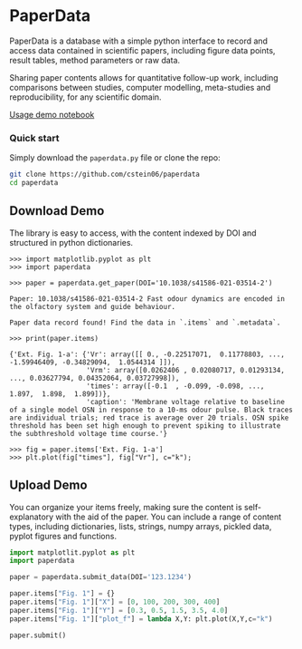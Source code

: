# PaperData

PaperData is a database with a simple python interface to record and access data contained in scientific papers, including figure data points, result tables, method parameters or raw data. 

Sharing paper contents allows for quantitative follow-up work, including comparisons between studies, computer modelling, meta-studies and reproducibility, for any scientific domain.  

[Usage demo notebook](https://colab.research.google.com/drive/1ekgu4QaY-OXwAiqG27GqWnB7V1N3QeQh?usp=sharing)

### Quick start

Simply download the `paperdata.py` file or clone the repo:
```bash
git clone https://github.com/cstein06/paperdata
cd paperdata
```

## Download Demo

The library is easy to access, with the content indexed by DOI and structured in python dictionaries.

```pycon
>>> import matplotlib.pyplot as plt
>>> import paperdata

>>> paper = paperdata.get_paper(DOI='10.1038/s41586-021-03514-2')

Paper: 10.1038/s41586-021-03514-2 Fast odour dynamics are encoded in the olfactory system and guide behaviour. 

Paper data record found! Find the data in `.items` and `.metadata`.

>>> print(paper.items)

{'Ext. Fig. 1-a': {'Vr': array([[ 0., -0.22517071,  0.11778803, ..., -1.59946409, -0.34829094,  1.0544314 ]]),
                   'Vrm': array([0.0262406 , 0.02080717, 0.01293134, ..., 0.03627794, 0.04352064, 0.03727998]),
                   'times': array([-0.1  , -0.099, -0.098, ...,  1.897,  1.898,  1.899])},
                   'caption': 'Membrane voltage relative to baseline of a single model OSN in response to a 10-ms odour pulse. Black traces are individual trials; red trace is average over 20 trials. OSN spike threshold has been set high enough to prevent spiking to illustrate the subthreshold voltage time course.'}
            
>>> fig = paper.items['Ext. Fig. 1-a']
>>> plt.plot(fig["times"], fig["Vr"], c="k");
```

## Upload Demo

You can organize your items freely, making sure the content is self-explanatory with the aid of the paper. You can include a range of content types, including dictionaries, lists, strings, numpy arrays, pickled data, pyplot figures and functions.

```python
import matplotlit.pyplot as plt
import paperdata

paper = paperdata.submit_data(DOI='123.1234')

paper.items["Fig. 1"] = {}
paper.items["Fig. 1"]["X"] = [0, 100, 200, 300, 400]
paper.items["Fig. 1"]["Y"] = [0.3, 0.5, 1.5, 3.5, 4.0]
paper.items["Fig. 1"]["plot_f"] = lambda X,Y: plt.plot(X,Y,c="k")

paper.submit()
```
